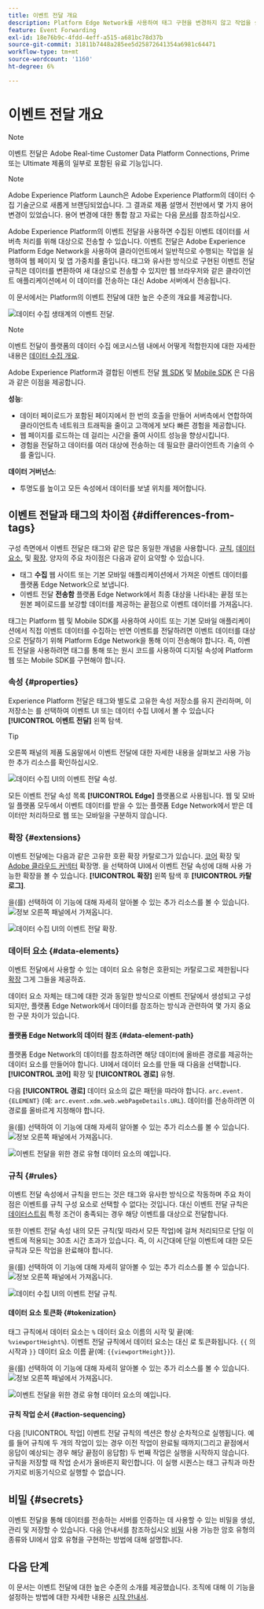 ```yaml
---
title: 이벤트 전달 개요
description: Platform Edge Network를 사용하여 태그 구현을 변경하지 않고 작업을 실행할 수 있도록 Adobe Experience Platform의 이벤트 게재에 대해 알아봅니다.
feature: Event Forwarding
exl-id: 18e76b9c-4fdd-4eff-a515-a681bc78d37b
source-git-commit: 31811b7448a285ee5d25872641354a6981c64471
workflow-type: tm+mt
source-wordcount: '1160'
ht-degree: 6%

---
```


# 이벤트 전달 개요

>[!NOTE]
>
>이벤트 전달은 Adobe Real-time Customer Data Platform Connections, Prime 또는 Ultimate 제품의 일부로 포함된 유료 기능입니다.

>[!NOTE]
>
>Adobe Experience Platform Launch은 Adobe Experience Platform의 데이터 수집 기술군으로 새롭게 브랜딩되었습니다. 그 결과로 제품 설명서 전반에서 몇 가지 용어 변경이 있었습니다. 용어 변경에 대한 통합 참고 자료는 다음 [문서](../../term-updates.md)를 참조하십시오.

Adobe Experience Platform의 이벤트 전달을 사용하면 수집된 이벤트 데이터를 서버측 처리를 위해 대상으로 전송할 수 있습니다. 이벤트 전달은 Adobe Experience Platform Edge Network을 사용하여 클라이언트에서 일반적으로 수행되는 작업을 실행하여 웹 페이지 및 앱 가중치를 줄입니다. 태그와 유사한 방식으로 구현된 이벤트 전달 규칙은 데이터를 변환하여 새 대상으로 전송할 수 있지만 웹 브라우저와 같은 클라이언트 애플리케이션에서 이 데이터를 전송하는 대신 Adobe 서버에서 전송됩니다.

이 문서에서는 Platform의 이벤트 전달에 대한 높은 수준의 개요를 제공합니다.

![데이터 수집 생태계의 이벤트 전달.](../../../collection/images/home/event-forwarding.png)

>[!NOTE]
>
>이벤트 전달이 플랫폼의 데이터 수집 에코시스템 내에서 어떻게 적합한지에 대한 자세한 내용은 [데이터 수집 개요](../../../collection/home.md).

Adobe Experience Platform과 결합된 이벤트 전달 [웹 SDK](/help/web-sdk/home.md) 및 [Mobile SDK](https://experienceleague.adobe.com/docs/platform-learn/data-collection/mobile-sdk/overview.html) 은 다음과 같은 이점을 제공합니다.

**성능**:

* 데이터 페이로드가 포함된 페이지에서 한 번의 호출을 만들어 서버측에서 연합하여 클라이언트측 네트워크 트래픽을 줄이고 고객에게 보다 빠른 경험을 제공합니다.
* 웹 페이지를 로드하는 데 걸리는 시간을 줄여 사이트 성능을 향상시킵니다.
* 경험을 전달하고 데이터를 여러 대상에 전송하는 데 필요한 클라이언트측 기술의 수를 줄입니다.

**데이터 거버넌스**:

* 투명도를 높이고 모든 속성에서 데이터를 보낼 위치를 제어합니다.

## 이벤트 전달과 태그의 차이점 {#differences-from-tags}

구성 측면에서 이벤트 전달은 태그와 같은 많은 동일한 개념을 사용합니다. [규칙](../managing-resources/rules.md), [데이터 요소](../managing-resources/data-elements.md), 및 [확장](../managing-resources/extensions/overview.md). 양자의 주요 차이점은 다음과 같이 요약할 수 있습니다.

* 태그 **수집** 웹 사이트 또는 기본 모바일 애플리케이션에서 가져온 이벤트 데이터를 플랫폼 Edge Network으로 보냅니다.
* 이벤트 전달 **전송함** 플랫폼 Edge Network에서 최종 대상을 나타내는 끝점 또는 원본 페이로드를 보강할 데이터를 제공하는 끝점으로 이벤트 데이터를 가져옵니다.

태그는 Platform 웹 및 Mobile SDK를 사용하여 사이트 또는 기본 모바일 애플리케이션에서 직접 이벤트 데이터를 수집하는 반면 이벤트를 전달하려면 이벤트 데이터를 대상으로 전달하기 위해 Platform Edge Network을 통해 이미 전송해야 합니다. 즉, 이벤트 전달을 사용하려면 태그를 통해 또는 원시 코드를 사용하여 디지털 속성에 Platform 웹 또는 Mobile SDK를 구현해야 합니다.

### 속성 {#properties}

Experience Platform 전달은 태그와 별도로 고유한 속성 저장소를 유지 관리하며, 이 저장소는 를 선택하여 이벤트 UI 또는 데이터 수집 UI에서 볼 수 있습니다 **[!UICONTROL 이벤트 전달]** 왼쪽 탐색.

>[!TIP]
>
>오른쪽 패널의 제품 도움말에서 이벤트 전달에 대한 자세한 내용을 살펴보고 사용 가능한 추가 리소스를 확인하십시오.

![데이터 수집 UI의 이벤트 전달 속성.](../../images/ui/event-forwarding/overview/properties.png)

모든 이벤트 전달 속성 목록 **[!UICONTROL Edge]** 플랫폼으로 사용됩니다. 웹 및 모바일 플랫폼 모두에서 이벤트 데이터를 받을 수 있는 플랫폼 Edge Network에서 받은 데이터만 처리하므로 웹 또는 모바일을 구분하지 않습니다.

### 확장 {#extensions}

이벤트 전달에는 다음과 같은 고유한 호환 확장 카탈로그가 있습니다. [코어](../../extensions/server/core/overview.md) 확장 및 [Adobe 클라우드 커넥터](../../extensions/server/cloud-connector/overview.md) 확장명. 을 선택하여 UI에서 이벤트 전달 속성에 대해 사용 가능한 확장을 볼 수 있습니다. **[!UICONTROL 확장]** 왼쪽 탐색 후 **[!UICONTROL 카탈로그]**.

을(를) 선택하여 이 기능에 대해 자세히 알아볼 수 있는 추가 리소스를 볼 수 있습니다. ![정보](../../images/ui/event-forwarding/overview/about.png) 오른쪽 패널에서 가져옵니다.

![데이터 수집 UI의 이벤트 전달 확장.](../../images/ui/event-forwarding/overview/extensions.png)

### 데이터 요소 {#data-elements}

이벤트 전달에서 사용할 수 있는 데이터 요소 유형은 호환되는 카탈로그로 제한됩니다 [확장](#extensions) 그게 그들을 제공하죠.

데이터 요소 자체는 태그에 대한 것과 동일한 방식으로 이벤트 전달에서 생성되고 구성되지만, 플랫폼 Edge Network에서 데이터를 참조하는 방식과 관련하여 몇 가지 중요한 구문 차이가 있습니다.

#### 플랫폼 Edge Network의 데이터 참조 {#data-element-path}

플랫폼 Edge Network의 데이터를 참조하려면 해당 데이터에 올바른 경로를 제공하는 데이터 요소를 만들어야 합니다. UI에서 데이터 요소를 만들 때 다음을 선택합니다. **[!UICONTROL 코어]** 확장 및 **[!UICONTROL 경로]** 유형.

다음 **[!UICONTROL 경로]** 데이터 요소의 값은 패턴을 따라야 합니다. `arc.event.{ELEMENT}` (예: `arc.event.xdm.web.webPageDetails.URL`). 데이터를 전송하려면 이 경로를 올바르게 지정해야 합니다.

을(를) 선택하여 이 기능에 대해 자세히 알아볼 수 있는 추가 리소스를 볼 수 있습니다. ![정보](../../images/ui/event-forwarding/overview/about.png) 오른쪽 패널에서 가져옵니다.

![이벤트 전달을 위한 경로 유형 데이터 요소의 예입니다.](../../images/ui/event-forwarding/overview/data-reference.png)

### 규칙 {#rules}

이벤트 전달 속성에서 규칙을 만드는 것은 태그와 유사한 방식으로 작동하며 주요 차이점은 이벤트를 규칙 구성 요소로 선택할 수 없다는 것입니다. 대신 이벤트 전달 규칙은 [데이터스트림](../../../datastreams/overview.md) 특정 조건이 충족되는 경우 해당 이벤트를 대상으로 전달합니다.

또한 이벤트 전달 속성 내의 모든 규칙(및 따라서 모든 작업)에 걸쳐 처리되므로 단일 이벤트에 적용되는 30초 시간 초과가 있습니다. 즉, 이 시간대에 단일 이벤트에 대한 모든 규칙과 모든 작업을 완료해야 합니다.

을(를) 선택하여 이 기능에 대해 자세히 알아볼 수 있는 추가 리소스를 볼 수 있습니다. ![정보](../../images/ui/event-forwarding/overview/about.png) 오른쪽 패널에서 가져옵니다.

![데이터 수집 UI의 이벤트 전달 규칙.](../../images/ui/event-forwarding/overview/rules.png)

#### 데이터 요소 토큰화 {#tokenization}

태그 규칙에서 데이터 요소는 `%` 데이터 요소 이름의 시작 및 끝(예: `%viewportHeight%`). 이벤트 전달 규칙에서 데이터 요소는 대신 로 토큰화됩니다. `{{` 의 시작과 `}}` 데이터 요소 이름 끝(예: `{{viewportHeight}}`).

을(를) 선택하여 이 기능에 대해 자세히 알아볼 수 있는 추가 리소스를 볼 수 있습니다. ![정보](../../images/ui/event-forwarding/overview/about.png) 오른쪽 패널에서 가져옵니다.

![이벤트 전달을 위한 경로 유형 데이터 요소의 예입니다.](../../images/ui/event-forwarding/overview/tokenization.png)

#### 규칙 작업 순서 {#action-sequencing}

다음 [!UICONTROL 작업] 이벤트 전달 규칙의 섹션은 항상 순차적으로 실행됩니다. 예를 들어 규칙에 두 개의 작업이 있는 경우 이전 작업이 완료될 때까지(그리고 끝점에서 응답이 예상되는 경우 해당 끝점이 응답함) 두 번째 작업은 실행을 시작하지 않습니다. 규칙을 저장할 때 작업 순서가 올바른지 확인합니다. 이 실행 시퀀스는 태그 규칙과 마찬가지로 비동기식으로 실행할 수 없습니다.

## 비밀 {#secrets}

이벤트 전달을 통해 데이터를 전송하는 서버를 인증하는 데 사용할 수 있는 비밀을 생성, 관리 및 저장할 수 있습니다. 다음 안내서를 참조하십시오 [비밀](./secrets.md) 사용 가능한 암호 유형의 종류와 UI에서 암호 유형을 구현하는 방법에 대해 설명합니다.

## 다음 단계

이 문서는 이벤트 전달에 대한 높은 수준의 소개를 제공했습니다. 조직에 대해 이 기능을 설정하는 방법에 대한 자세한 내용은 [시작 안내서](./getting-started.md).
